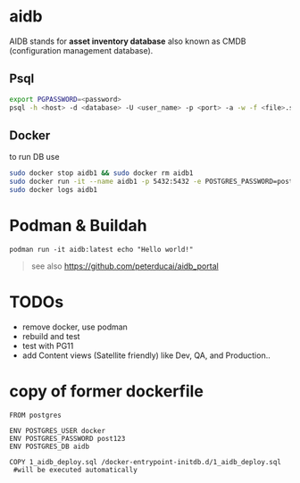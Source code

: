 # aidb
AIDB stands for **asset inventory database** also known as CMDB (configuration management database).

## Psql

```bash
export PGPASSWORD=<password>
psql -h <host> -d <database> -U <user_name> -p <port> -a -w -f <file>.sql
```

## Docker

to run DB use

```bash
sudo docker stop aidb1 && sudo docker rm aidb1
sudo docker run -it --name aidb1 -p 5432:5432 -e POSTGRES_PASSWORD=post123. -d peterducai/aidb:latest
sudo docker logs aidb1
```

# Podman & Buildah

```
podman run -it aidb:latest echo "Hello world!"

```

> see also https://github.com/peterducai/aidb_portal


# TODOs

* remove docker, use podman
* rebuild and test
* test with PG11
* add Content views (Satellite friendly) like Dev, QA, and Production..

# copy of former dockerfile

```
FROM postgres

ENV POSTGRES_USER docker
ENV POSTGRES_PASSWORD post123
ENV POSTGRES_DB aidb

COPY 1_aidb_deploy.sql /docker-entrypoint-initdb.d/1_aidb_deploy.sql
 #will be executed automatically
```